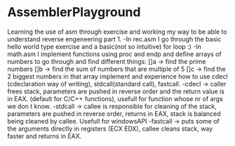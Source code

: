 # AssemblerPlayground
Learning the use of asm through exercise and working my way to be able to understand reverse engeneering part 1.
  -In rec.asm I go through the basic hello world type exercise and a basic(not so intuitive) for loop :)
  -In math.asm I implement functions using proc and endp and define arrays of numbers to go through and find different things:
    []a -> find the prime numbers
    []b -> find the sum of numbers that are multiple of 5
    []c -> find the 2 biggest numbers in that array
    [](d) implement and experience how to use cdecl (cdeclaration way of writing), stdcall(standard call), fastcall.
    -cdecl -> caller frees stack, parameters are pushed in reverse order and the return value is in EAX. (default for C/C++ functions), usefull for function whose nr of args we don t know.
    -stdcall -> callee is responsible for cleaning of the stack, parameters are pushed in reverse order, returns in EAX, stack is balanced being cleaned by callee. Usefull for windowsAPI
    -fastcall -> puts some of the arguments directly in registers (ECX EDX), callee cleans stack, way faster and returns in EAX.
